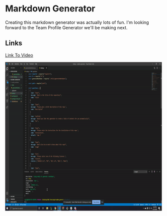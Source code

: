 # Markdown Generator
Creating this markdown generator was actually lots of fun. I'm looking forward to the Team Profile Generator we'll be making next.

## Links
<a href="https://drive.google.com/file/d/1AOeBJdKBe4i904dHlIRY3mTB9jKGfSIT/view">Link To Video</a>

<img src="Images\ezgif.com-video-to-gif.gif" width="640" height="480">